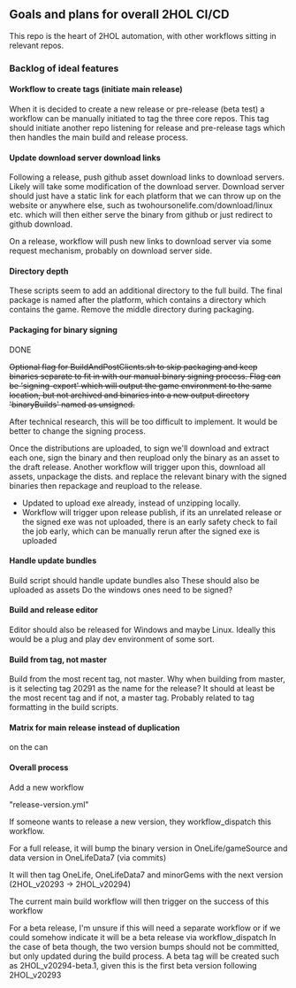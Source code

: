 ## Goals and plans for overall 2HOL CI/CD
This repo is the heart of 2HOL automation, with other workflows sitting in relevant repos.

### Backlog of ideal features

#### Workflow to create tags (initiate main release)
When it is decided to create a new release or pre-release (beta test) a workflow can be manually initiated to tag the three core repos. This tag should initiate another repo listening for release and pre-release tags which then handles the main build and release process.

#### Update download server download links
Following a release, push github asset download links to download servers. Likely will take some modification of the download server. Download server should just have a static link for each platform that we can throw up on the website or anywhere else, such as twohoursonelife.com/download/linux etc. which will then either serve the binary from github or just redirect to github download.

On a release, workflow will push new links to download server via some request mechanism, probably on download server side.

#### Directory depth
These scripts seem to add an additional directory to the full build. The final package is named after the platform, which contains a directory which contains the game. Remove the middle directory during packaging.

#### Packaging for binary signing
DONE

~~Optional flag for BuildAndPostClients.sh to skip packaging and keep binaries separate to fit in with our manual binary signing process.
Flag can be 'signing-export' which will output the game environment to the same location, but not archived and binaries into a new output directory 'binaryBuilds' named as unsigned.~~

After technical research, this will be too difficult to implement. It would be better to change the signing process.

Once the distributions are uploaded, to sign we'll download and extract each one, sign the binary and then reupload only the binary as an asset to the draft release. Another workflow will trigger upon this, download all assets, unpackage the dists. and replace the relevant binary with the signed binaries then repackage and reupload to the release.

- Updated to upload exe already, instead of unzipping locally.
- Workflow will trigger upon release publish, if its an unrelated release or the signed exe was not uploaded, there is an early safety check to fail the job early, which can be manually rerun after the signed exe is uploaded


#### Handle update bundles
Build script should handle update bundles also
These should also be uploaded as assets
Do the windows ones need to be signed?

#### Build and release editor
Editor should also be released for Windows and maybe Linux.
Ideally this would be a plug and play dev environment of some sort.

#### Build from tag, not master
Build from the most recent tag, not master.
Why when building from master, is it selecting tag 20291 as the name for the release? It should at least be the most recent tag and if not, a master tag.
Probably related to tag formatting in the build scripts.

#### Matrix for main release instead of duplication
on the can

#### Overall process
Add a new workflow

"release-version.yml"

If someone wants to release a new version, they workflow_dispatch this workflow.

For a full release, it will bump the binary version in OneLife/gameSource and data version in OneLifeData7 (via commits)

It will then tag OneLife, OneLifeData7 and minorGems with the next version (2HOL_v20293 -> 2HOL_v20294)

The current main build workflow will then trigger on the success of this workflow

For a beta release, I'm unsure if this will need a separate workflow or if we could somehow indicate it will be a beta release via workflow_dispatch
In the case of beta though, the two version bumps should not be committed, but only updated during the build process.
A beta tag will be created such as 2HOL_v20294-beta.1, given this is the first beta version following 2HOL_v20293
